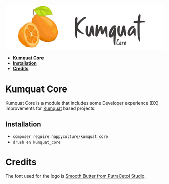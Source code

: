 ![Logo Kumquat Core](kumquat_core.png)

* **[Kumquat Core](#intro)**
* **[Installation](#installation)**
* **[Credits](#credits)**

# <a name="intro"></a>Kumquat Core

Kumquat Core is a module that includes some Developer experience (DX) 
improvements for [Kumquat](https://github.com/Happyculture/kumquat) based 
projects.

## <a name="installation"></a>Installation

- `composer require happyculture/kumquat_core`
- `drush en kumquat_core`

# <a name="credits"></a>Credits

The font used for the logo is [Smooth Butter from PutraCetol Studio](https://putracetol.com/product/smooth-butter/).
